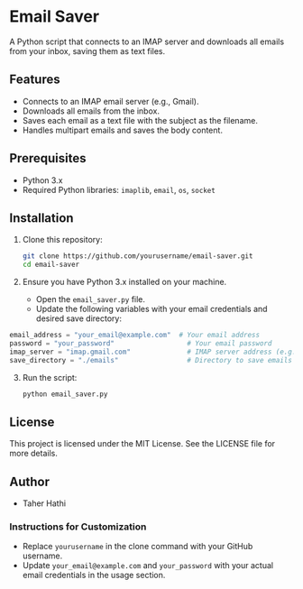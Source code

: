 # Email Saver

A Python script that connects to an IMAP server and downloads all emails from your inbox, saving them as text files.

## Features

- Connects to an IMAP email server (e.g., Gmail).
- Downloads all emails from the inbox.
- Saves each email as a text file with the subject as the filename.
- Handles multipart emails and saves the body content.

## Prerequisites

- Python 3.x
- Required Python libraries: `imaplib`, `email`, `os`, `socket`

## Installation

1. Clone this repository:

   ```bash
   git clone https://github.com/yourusername/email-saver.git
   cd email-saver
   ```

2. Ensure you have Python 3.x installed on your machine.
    - Open the `email_saver.py` file.
    - Update the following variables with your email credentials and desired save directory:

    
```Python
email_address = "your_email@example.com"  # Your email address
password = "your_password"                  # Your email password
imap_server = "imap.gmail.com"              # IMAP server address (e.g., Gmail)
save_directory = "./emails"                 # Directory to save emails

```

3. Run the script:

    ```bash
    python email_saver.py

    ```
## License
This project is licensed under the MIT License. See the LICENSE file for more details.

## Author
- Taher Hathi


### Instructions for Customization
- Replace `yourusername` in the clone command with your GitHub username.
- Update `your_email@example.com` and `your_password` with your actual email credentials in the usage section.


